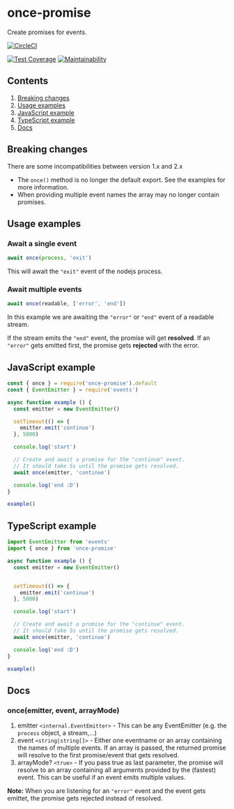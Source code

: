 # once-promise

Create promises for events.

[![CircleCI](https://circleci.com/gh/robojones/once.svg?style=svg)](https://circleci.com/gh/robojones/once)

[![Test Coverage](https://api.codeclimate.com/v1/badges/eb25331c1c82047fc8ad/test_coverage)](https://codeclimate.com/github/robojones/once/test_coverage)
[![Maintainability](https://api.codeclimate.com/v1/badges/eb25331c1c82047fc8ad/maintainability)](https://codeclimate.com/github/robojones/once/maintainability)

## Contents

1. [Breaking changes](#breaking-changes)
2. [Usage examples](#usage-examples)
3. [JavaScript example](#javascript-example)
4. [TypeScript example](#typescript-example)
5. [Docs](#docs)

## Breaking changes

There are some incompatibilities between version 1.x and 2.x

- The `once()` method is no longer the default export. See the examples for more information.
- When providing multiple event names the array may no longer contain promises.

## Usage examples

### Await a single event

```javascript
await once(process, 'exit')
```

This will await the `"exit"` event of the nodejs process.

### Await multiple events

```javascript
await once(readable, ['error', 'end'])
```

In this example we are awaiting the `"error"` or `"end"` event of a readable stream.

If the stream emits the `"end"` event, the promise will get **resolved**. If an `"error"` gets emitted first, the promise gets **rejected** with the error.

## JavaScript example

```javascript
const { once } = require('once-promise').default
const { EventEmitter } = require('events')

async function example () {
  const emitter = new EventEmitter()

  setTimeout(() => {
    emitter.emit('continue')
  }, 5000)

  console.log('start')

  // Create and await a promise for the "continue" event.
  // It should take 5s until the promise gets resolved.
  await once(emitter, 'continue')

  console.log('end :D')
}

example()
```

## TypeScript example

```typescript
import EventEmitter from 'events'
import { once } from 'once-promise'

async function example () {
  const emitter = new EventEmitter()


  setTimeout(() => {
    emitter.emit('continue')
  }, 5000)

  console.log('start')

  // Create and await a promise for the "continue" event.
  // It should take 5s until the promise gets resolved.
  await once(emitter, 'continue')

  console.log('end :D')
}

example()
```

## Docs

### once(emitter, event, arrayMode)
1. emitter `<internal.EventEmitter>` - This can be any EventEmitter (e.g. the `process` object, a stream,...)
2. event `<string|string[]>` - Either one eventname or an array containing the names of multiple events. If an array is passed, the returned promise will resolve to the first promise/event that gets resolved.
3. arrayMode? `<true>` - If you pass true as last parameter, the promise will resolve to an array containing all arguments provided by the (fastest) event. This can be useful if an event emits multiple values.

__Note:__ When you are listening for an `"error"` event and the event gets emittet, the promise gets rejected instead of resolved.
